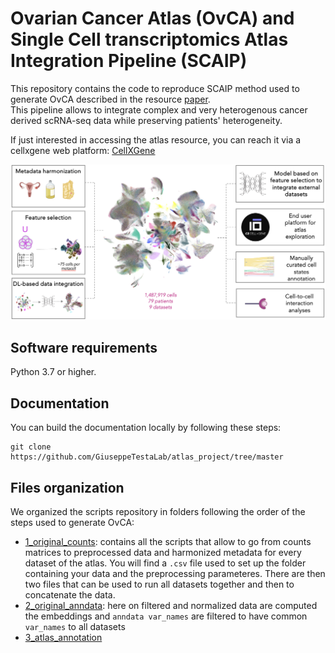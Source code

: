 # Ovarian Cancer Atlas (OvCA) and Single Cell transcriptomics Atlas Integration Pipeline (SCAIP)

This repository contains the code to reproduce SCAIP method used to generate OvCA described in the resource [paper]().  
This pipeline allows to integrate complex and very heterogenous cancer derived scRNA-seq data while preserving patients' heterogeneity.  

If just interested in accessing the atlas resource, you can reach it via a cellxgene web platform: [CellXGene](https://cellxgene.bioserver.ieo.it)  

![OvCa](https://github.com/GiuseppeTestaLab/atlas_project/blob/master/OvCA.png)

## Software requirements

Python 3.7 or higher.

## Documentation

You can build the documentation locally by following these steps:
```
git clone https://github.com/GiuseppeTestaLab/atlas_project/tree/master
```

## Files organization

We organized the scripts repository in folders following the order of the steps used to generate OvCA:
 - [1_original_counts](https://github.com/GiuseppeTestaLab/atlas_project/tree/master/script/1_original_counts): contains all the scripts that allow to go from counts matrices to preprocessed data and harmonized metadata for every dataset of the atlas. You will find a `.csv` file used to set up the folder containing your data and the preprocessing parameteres. There are then two files that can be used to run all datasets together and then to concatenate the data.
 - [2_original_anndata](https://github.com/GiuseppeTestaLab/atlas_project/tree/master/script/2_original_anndata): here on filtered and normalized data are computed the embeddings and `anndata var_names` are filtered to have common `var_names` to all datasets
 - [3_atlas_annotation](https://github.com/GiuseppeTestaLab/atlas_project/tree/master/script/3_atlas_annotation)






